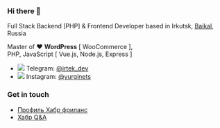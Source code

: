 ### Hi there 👋

Full Stack Backend [PHP] & Frontend Developer based in Irkutsk, <a href="https://baikal.place?utm_source=github" target="_Blank">Baikal</a>, Russia

Master of ❤ **WordPress** [ WooCommerce ],  
PHP, JavaScript [ Vue.js, Node.js, Express ]

- ![](https://cdn4.iconfinder.com/data/icons/social-media-and-logos-11/32/Logo_telegram_Airplane_Air_plane_paper_airplane-33-24.png) Telegram: <a href="https://telegram.me/irtek_dev" target="_blank">@irtek_dev</a>
- ![](https://cdn0.iconfinder.com/data/icons/social-and-online-logos/40/Instagram-21.png) Instagram: <a href="https://www.instagram.com/yurginets/" target="_blank">@yurginets</a>

### Get in touch

- <a href="https://freelance.habr.com/freelancers/irtek" target="_blank">Профиль Хабр фриланс</a>
- <a href="https://qna.habr.com/user/irtek" target="_blank">Хабр Q&A</a>

<!--
**irtek/irtek** is a ✨ _special_ ✨ repository because its `README.md` (this file) appears on your GitHub profile.

Here are some ideas to get you started:

- 🔭 I’m currently working on ...
- 🌱 I’m currently learning ...
- 👯 I’m looking to collaborate on ...
- 🤔 I’m looking for help with ...
- 💬 Ask me about ...
- 📫 How to reach me: ...
- 😄 Pronouns: ...
- ⚡ Fun fact: ...
-->
